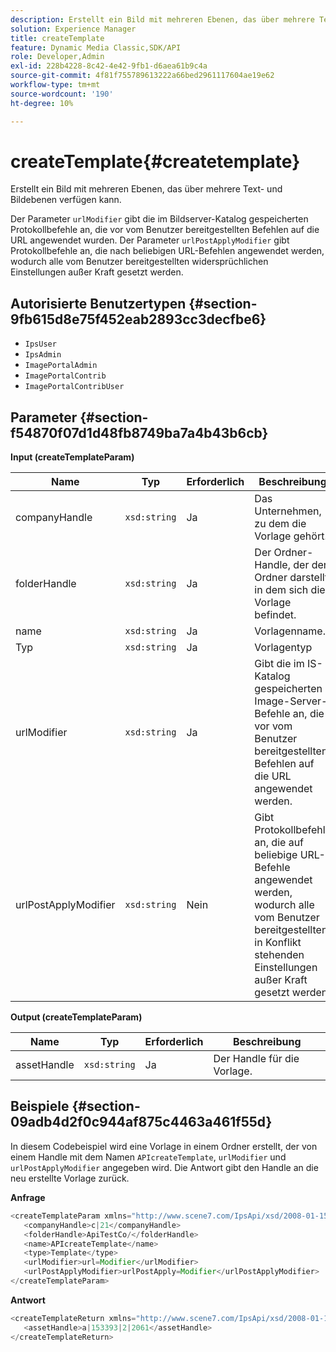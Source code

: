 ```yaml
---
description: Erstellt ein Bild mit mehreren Ebenen, das über mehrere Text- und Bildebenen verfügen kann.
solution: Experience Manager
title: createTemplate
feature: Dynamic Media Classic,SDK/API
role: Developer,Admin
exl-id: 228b4228-8c42-4e42-9fb1-d6aea61b9c4a
source-git-commit: 4f81f755789613222a66bed2961117604ae19e62
workflow-type: tm+mt
source-wordcount: '190'
ht-degree: 10%

---
```


# createTemplate{#createtemplate}

Erstellt ein Bild mit mehreren Ebenen, das über mehrere Text- und Bildebenen verfügen kann.

Der Parameter `urlModifier` gibt die im Bildserver-Katalog gespeicherten Protokollbefehle an, die vor vom Benutzer bereitgestellten Befehlen auf die URL angewendet wurden. Der Parameter `urlPostApplyModifier` gibt Protokollbefehle an, die nach beliebigen URL-Befehlen angewendet werden, wodurch alle vom Benutzer bereitgestellten widersprüchlichen Einstellungen außer Kraft gesetzt werden.

## Autorisierte Benutzertypen {#section-9fb615d8e75f452eab2893cc3decfbe6}

* `IpsUser`
* `IpsAdmin`
* `ImagePortalAdmin`
* `ImagePortalContrib`
* `ImagePortalContribUser`

## Parameter {#section-f54870f07d1d48fb8749ba7a4b43b6cb}

**Input (createTemplateParam)**

| Name | Typ | Erforderlich | Beschreibung |
|---|---|---|---|
| companyHandle | `xsd:string` | Ja | Das Unternehmen, zu dem die Vorlage gehört. |
| folderHandle | `xsd:string` | Ja | Der Ordner-Handle, der den Ordner darstellt, in dem sich die Vorlage befindet. |
| name | `xsd:string` | Ja | Vorlagenname. |
| Typ | `xsd:string` | Ja | Vorlagentyp |
| urlModifier | `xsd:string` | Ja | Gibt die im IS-Katalog gespeicherten Image-Server-Befehle an, die vor vom Benutzer bereitgestellten Befehlen auf die URL angewendet werden. |
| urlPostApplyModifier | `xsd:string` | Nein | Gibt Protokollbefehle an, die auf beliebige URL-Befehle angewendet werden, wodurch alle vom Benutzer bereitgestellten, in Konflikt stehenden Einstellungen außer Kraft gesetzt werden. |

**Output (createTemplateParam)**

| Name | Typ | Erforderlich | Beschreibung |
|---|---|---|---|
| assetHandle | `xsd:string` | Ja | Der Handle für die Vorlage. |

## Beispiele {#section-09adb4d2f0c944af875c4463a461f55d}

In diesem Codebeispiel wird eine Vorlage in einem Ordner erstellt, der von einem Handle mit dem Namen `APIcreateTemplate`, `urlModifier` und `urlPostApplyModifier` angegeben wird. Die Antwort gibt den Handle an die neu erstellte Vorlage zurück.

**Anfrage**

```java
<createTemplateParam xmlns="http://www.scene7.com/IpsApi/xsd/2008-01-15">
   <companyHandle>c|21</companyHandle>
   <folderHandle>ApiTestCo/</folderHandle>
   <name>APIcreateTemplate</name>
   <type>Template</type>
   <urlModifier>url=Modifier</urlModifier>
   <urlPostApplyModifier>urlPostApply=Modifier</urlPostApplyModifier>
</createTemplateParam>
```

**Antwort**

```java
<createTemplateReturn xmlns="http://www.scene7.com/IpsApi/xsd/2008-01-15">
   <assetHandle>a|153393|2|2061</assetHandle>
</createTemplateReturn>
```
